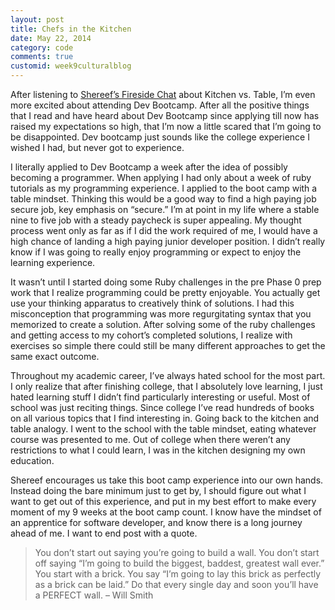 ```yaml
---
layout: post
title: Chefs in the Kitchen
date: May 22, 2014
category: code
comments: true
customid: week9culturalblog
---
```

After listening to [Shereef’s Fireside Chat](http://vimeo.com/85001014) about Kitchen vs. Table, I’m even more excited about attending Dev Bootcamp.  After all the positive things that I read and have heard about Dev Bootcamp since applying till now has raised my expectations so high, that I’m now a little scared that I’m going to be disappointed. Dev bootcamp just sounds like the college experience I wished I had, but never got to experience.  
I literally applied to Dev Bootcamp a week after the idea of possibly becoming a programmer.  When applying I had only about a week of ruby tutorials as my programming experience. I applied to the boot camp with a table mindset.  Thinking this would be a good way to find a high paying job secure job, key emphasis on “secure.”  I’m at point in my life where a stable nine to five job with a steady paycheck is super appealing.  My thought process went only as far as if I did the work required of me, I would have a high chance of landing a high paying junior developer position.  I didn’t really know if I was going to really enjoy programming or expect to enjoy the learning experience.  
It wasn’t until I started doing some Ruby challenges in the pre Phase 0 prep work that I realize programming could be pretty enjoyable. You actually get use your thinking apparatus to creatively think of solutions.  I had this misconception that programming was more regurgitating syntax that you memorized to create a solution.  After solving some of the ruby challenges and getting access to my cohort’s completed solutions, I realize with exercises so simple there could still be many different approaches to get the same exact outcome.
Throughout my academic career, I’ve always hated school for the most part.  I only realize that after finishing college, that I absolutely love learning, I just hated learning stuff I didn’t find particularly interesting or useful.  Most of school was just reciting things.  Since college I’ve read hundreds of books on all various topics that I find interesting in.  Going back to the kitchen and table analogy.  I went to the school with the table mindset, eating whatever course was presented to me.  Out of college when there weren’t any restrictions to what I could learn, I was in the kitchen designing my own education.
Shereef encourages us take this boot camp experience into our own hands.  Instead doing the bare minimum just to get by, I should figure out what I want to get out of this experience, and put in my best effort to make every moment of my 9 weeks at the boot camp count.   I know have the mindset of an apprentice for software developer, and know there is a long journey ahead of me.   I want to end post with a quote.>You don’t start out saying you’re going to build a wall. You don’t start off saying “I’m going to build the biggest, baddest, greatest wall ever.” You start with a brick. You say “I’m going to lay this brick as perfectly as a brick can be laid.” Do that every single day and soon you’ll have a PERFECT wall. – Will Smith